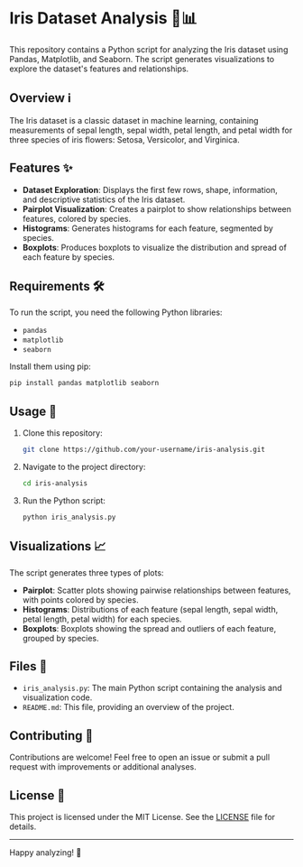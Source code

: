 # Iris Dataset Analysis 🌸📊

This repository contains a Python script for analyzing the Iris dataset using Pandas, Matplotlib, and Seaborn. The script generates visualizations to explore the dataset's features and relationships.

## Overview ℹ️

The Iris dataset is a classic dataset in machine learning, containing measurements of sepal length, sepal width, petal length, and petal width for three species of iris flowers: Setosa, Versicolor, and Virginica.

## Features ✨

- **Dataset Exploration**: Displays the first few rows, shape, information, and descriptive statistics of the Iris dataset.
- **Pairplot Visualization**: Creates a pairplot to show relationships between features, colored by species.
- **Histograms**: Generates histograms for each feature, segmented by species.
- **Boxplots**: Produces boxplots to visualize the distribution and spread of each feature by species.

## Requirements 🛠️

To run the script, you need the following Python libraries:

- `pandas`
- `matplotlib`
- `seaborn`

Install them using pip:

```bash
pip install pandas matplotlib seaborn
```

## Usage 🚀

1. Clone this repository:
   ```bash
   git clone https://github.com/your-username/iris-analysis.git
   ```
2. Navigate to the project directory:
   ```bash
   cd iris-analysis
   ```
3. Run the Python script:
   ```bash
   python iris_analysis.py
   ```

## Visualizations 📈

The script generates three types of plots:
- **Pairplot**: Scatter plots showing pairwise relationships between features, with points colored by species.
- **Histograms**: Distributions of each feature (sepal length, sepal width, petal length, petal width) for each species.
- **Boxplots**: Boxplots showing the spread and outliers of each feature, grouped by species.

## Files 📂

- `iris_analysis.py`: The main Python script containing the analysis and visualization code.
- `README.md`: This file, providing an overview of the project.

## Contributing 🤝

Contributions are welcome! Feel free to open an issue or submit a pull request with improvements or additional analyses.

## License 📜

This project is licensed under the MIT License. See the [LICENSE](LICENSE) file for details.

---

Happy analyzing! 🌼
